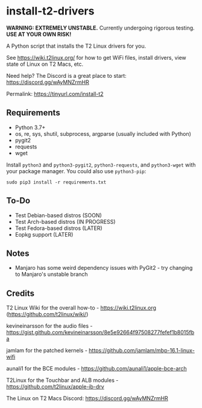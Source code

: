 # install-t2-drivers

**WARNING: EXTREMELY UNSTABLE.** Currently undergoing rigorous testing. **USE AT YOUR OWN RISK!**

A Python script that installs the T2 Linux drivers for you.

See https://wiki.t2linux.org/ for how to get WiFi files, install drivers, view state of Linux on T2 Macs, etc.

Need help? The Discord is a great place to start: https://discord.gg/wAyMNZrmHR

Permalink: https://tinyurl.com/install-t2



## Requirements
- Python 3.7+
- os, re, sys, shutil, subprocess, argparse (usually included with Python)
- pygit2
- requests
- wget

Install `python3` and `python3-pygit2`, `python3-requests`, and `python3-wget` with your package manager. You could also use `python3-pip`:

```
sudo pip3 install -r requirements.txt
```


## To-Do

- Test Debian-based distros (SOON)
- Test Arch-based distros (IN PROGRESS)
- Test Fedora-based distros (LATER)
- Eopkg support (LATER)


## Notes

- Manjaro has some weird dependency issues with PyGit2 - try changing to Manjaro's unstable branch


## Credits

T2 Linux Wiki for the overall how-to - https://wiki.t2linux.org (https://github.com/t2linux/wiki/)

kevineinarsson for the audio files - https://gist.github.com/kevineinarsson/8e5e92664f97508277fefef1b8015fba

jamlam for the patched kernels - https://github.com/jamlam/mbp-16.1-linux-wifi

aunali1 for the BCE modules - https://github.com/aunali1/apple-bce-arch

T2Linux for the Touchbar and ALB modules - https://github.com/t2linux/apple-ib-drv

The Linux on T2 Macs Discord: https://discord.gg/wAyMNZrmHR

